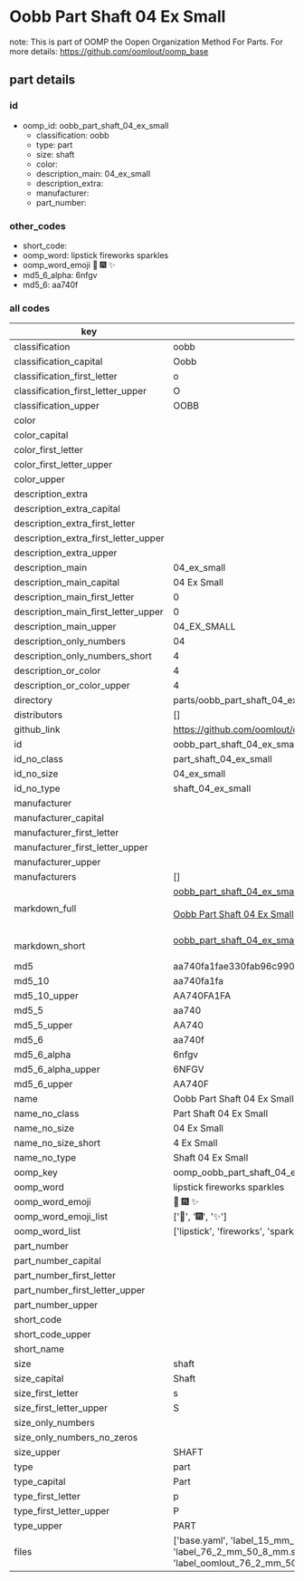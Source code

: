 # Oobb Part Shaft 04 Ex Small  

note: This is part of OOMP the Oopen Organization Method For Parts. For more details: https://github.com/oomlout/oomp_base

##  part details





### id
* oomp_id: oobb_part_shaft_04_ex_small
  * classification: oobb
  * type: part
  * size: shaft
  * color: 
  * description_main: 04_ex_small
  * description_extra: 
  * manufacturer: 
  * part_number: 

### other_codes
* short_code: 
* oomp_word: lipstick fireworks sparkles
* oomp_word_emoji :lipstick: :fireworks: :sparkles:
* md5_6_alpha: 6nfgv
* md5_6: aa740f

### all codes 
| key | value |  
| --- | --- |  
| classification | oobb |  
| classification_capital | Oobb |  
| classification_first_letter | o |  
| classification_first_letter_upper | O |  
| classification_upper | OOBB |  
| color |  |  
| color_capital |  |  
| color_first_letter |  |  
| color_first_letter_upper |  |  
| color_upper |  |  
| description_extra |  |  
| description_extra_capital |  |  
| description_extra_first_letter |  |  
| description_extra_first_letter_upper |  |  
| description_extra_upper |  |  
| description_main | 04_ex_small |  
| description_main_capital | 04 Ex Small |  
| description_main_first_letter | 0 |  
| description_main_first_letter_upper | 0 |  
| description_main_upper | 04_EX_SMALL |  
| description_only_numbers | 04 |  
| description_only_numbers_short | 4 |  
| description_or_color | 4 |  
| description_or_color_upper | 4 |  
| directory | parts/oobb_part_shaft_04_ex_small |  
| distributors | [] |  
| github_link | https://github.com/oomlout/oomlout_oomp_part_src/tree/main/parts/oobb_part_shaft_04_ex_small/working |  
| id | oobb_part_shaft_04_ex_small |  
| id_no_class | part_shaft_04_ex_small |  
| id_no_size | 04_ex_small |  
| id_no_type | shaft_04_ex_small |  
| manufacturer |  |  
| manufacturer_capital |  |  
| manufacturer_first_letter |  |  
| manufacturer_first_letter_upper |  |  
| manufacturer_upper |  |  
| manufacturers | [] |  
| markdown_full | [oobb_part_shaft_04_ex_small](https://github.com/oomlout/oomlout_oomp_part_src/tree/main/parts/oobb_part_shaft_04_ex_small/working)<br>[](https://github.com/oomlout/oomlout_oomp_part_src/tree/main/parts/oobb_part_shaft_04_ex_small/working)<br>[Oobb Part Shaft 04 Ex Small](https://github.com/oomlout/oomlout_oomp_part_src/tree/main/parts/oobb_part_shaft_04_ex_small/working)<br><br> |  
| markdown_short | [oobb_part_shaft_04_ex_small](https://github.com/oomlout/oomlout_oomp_part_src/tree/main/parts/oobb_part_shaft_04_ex_small/working)<br><br> |  
| md5 | aa740fa1fae330fab96c9903e892deb2 |  
| md5_10 | aa740fa1fa |  
| md5_10_upper | AA740FA1FA |  
| md5_5 | aa740 |  
| md5_5_upper | AA740 |  
| md5_6 | aa740f |  
| md5_6_alpha | 6nfgv |  
| md5_6_alpha_upper | 6NFGV |  
| md5_6_upper | AA740F |  
| name | Oobb Part Shaft 04 Ex Small |  
| name_no_class | Part Shaft 04 Ex Small |  
| name_no_size | 04 Ex Small |  
| name_no_size_short | 4 Ex Small |  
| name_no_type | Shaft 04 Ex Small |  
| oomp_key | oomp_oobb_part_shaft_04_ex_small |  
| oomp_word | lipstick fireworks sparkles |  
| oomp_word_emoji | :lipstick: :fireworks: :sparkles: |  
| oomp_word_emoji_list | [':lipstick:', ':fireworks:', ':sparkles:'] |  
| oomp_word_list | ['lipstick', 'fireworks', 'sparkles'] |  
| part_number |  |  
| part_number_capital |  |  
| part_number_first_letter |  |  
| part_number_first_letter_upper |  |  
| part_number_upper |  |  
| short_code |  |  
| short_code_upper |  |  
| short_name |  |  
| size | shaft |  
| size_capital | Shaft |  
| size_first_letter | s |  
| size_first_letter_upper | S |  
| size_only_numbers |  |  
| size_only_numbers_no_zeros |  |  
| size_upper | SHAFT |  
| type | part |  
| type_capital | Part |  
| type_first_letter | p |  
| type_first_letter_upper | P |  
| type_upper | PART |  
| files | ['base.yaml', 'label_15_mm_30_mm.pdf', 'label_15_mm_30_mm.svg', 'label_76_2_mm_50_8_mm.pdf', 'label_76_2_mm_50_8_mm.svg', 'label_oomlout_76_2_mm_50_8_mm.pdf', 'label_oomlout_76_2_mm_50_8_mm.svg', 'readme.md', 'working.json', 'working.yaml'] |  
